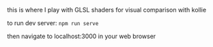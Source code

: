 this is where I play with GLSL shaders for visual comparison with kollie

to run dev server: `npm run serve`

then navigate to localhost:3000 in your web browser
